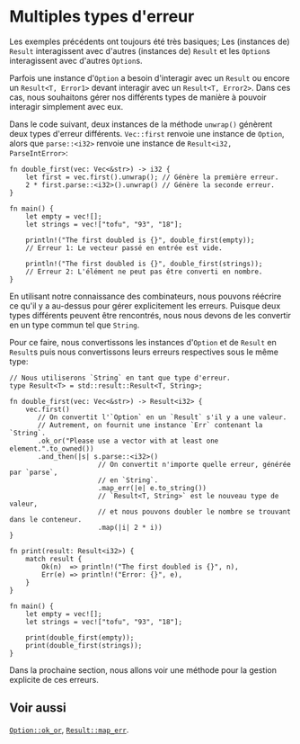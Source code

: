 # Multiples types d'erreur

Les exemples précédents ont toujours été très basiques; Les (instances de) `Result` interagissent avec d'autres (instances de) `Result` et les `Option`s interagissent avec d'autres `Option`s.

Parfois une instance d'`Option` a besoin d'interagir avec un `Result` ou encore un `Result<T, Error1>` devant interagir avec un `Result<T, Error2>`. Dans ces cas, nous souhaitons gérer nos différents types de manière à pouvoir interagir simplement avec eux.

Dans le code suivant, deux instances de la méthode `unwrap()` génèrent deux types d'erreur différents. `Vec::first` renvoie une instance de `Option`, alors que `parse::<i32>` renvoie une instance de `Result<i32, ParseIntError>`:

```rust,editable
fn double_first(vec: Vec<&str>) -> i32 {
    let first = vec.first().unwrap(); // Génère la première erreur.
    2 * first.parse::<i32>().unwrap() // Génère la seconde erreur.
}

fn main() {
    let empty = vec![];
    let strings = vec!["tofu", "93", "18"];

    println!("The first doubled is {}", double_first(empty));
    // Erreur 1: Le vecteur passé en entrée est vide.

    println!("The first doubled is {}", double_first(strings));
    // Erreur 2: L'élément ne peut pas être converti en nombre.
}

```

En utilisant notre connaissance des combinateurs, nous pouvons réécrire ce qu'il y a au-dessus pour gérer explicitement les erreurs. Puisque deux types différents peuvent être rencontrés, nous nous devons de les convertir en un type commun tel que `String`.

Pour ce faire, nous convertissons les instances d'`Option` et de `Result` en `Result`s puis nous convertissons leurs erreurs respectives sous le même type:

```rust,editable
// Nous utiliserons `String` en tant que type d'erreur.
type Result<T> = std::result::Result<T, String>;

fn double_first(vec: Vec<&str>) -> Result<i32> {
    vec.first()
       // On convertit l'`Option` en un `Result` s'il y a une valeur.
       // Autrement, on fournit une instance `Err` contenant la `String`.
       .ok_or("Please use a vector with at least one element.".to_owned())
       .and_then(|s| s.parse::<i32>()
                      // On convertit n'importe quelle erreur, générée par `parse`,
                      // en `String`.
                      .map_err(|e| e.to_string())
                      // `Result<T, String>` est le nouveau type de valeur,
                      // et nous pouvons doubler le nombre se trouvant dans le conteneur.
                      .map(|i| 2 * i))
}

fn print(result: Result<i32>) {
    match result {
        Ok(n)  => println!("The first doubled is {}", n),
        Err(e) => println!("Error: {}", e),
    }
}

fn main() {
    let empty = vec![];
    let strings = vec!["tofu", "93", "18"];

    print(double_first(empty));
    print(double_first(strings));
}

```

Dans la prochaine section, nous allons voir une méthode pour la gestion explicite de ces erreurs.

## Voir aussi

[`Option::ok_or`][ok_or], 
[`Result::map_err`][map_err].

[ok_or]: https://doc.rust-lang.org/std/option/enum.Option.html#method.ok_or
[map_err]: https://doc.rust-lang.org/std/result/enum.Result.html#method.map_err
